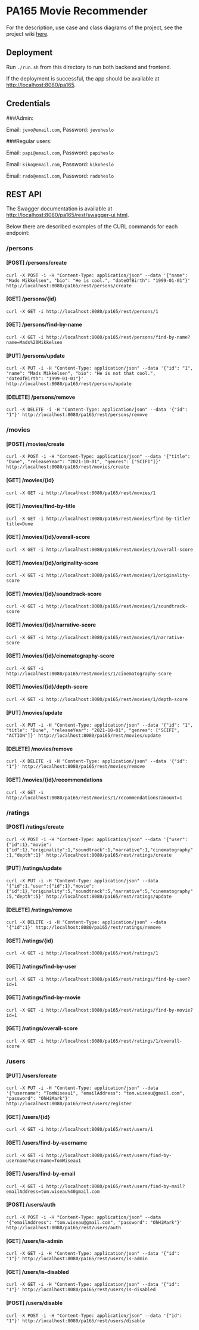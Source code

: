 # PA165 Movie Recommender
For the description, use case and class diagrams of the project, see the project wiki [here](https://github.com/Tjev/pa165_movie_recommender/wiki).

## Deployment

Run `./run.sh` from this directory to run both backend and frontend.

If the deployment is successful, the app should be available at [http://localhost:8080/pa165](http://localhost:8080/pa165).

## Credentials

###Admin:

Email: `jevo@email.com`, 
Password: `jevoheslo`

###Regular users:

Email: `papi@email.com`,
Password: `papiheslo`

Email: `kiko@email.com`,
Password: `kikoheslo`

Email: `rado@email.com`,
Password: `radoheslo`

## REST API

The Swagger documentation is available at [http://localhost:8080/pa165/rest/swagger-ui.html](http://localhost:8080/pa165/rest/swagger-ui.html).

Below there are described examples of the CURL commands for each endpoint:

### /persons

#### [POST] /persons/create
`curl -X POST -i -H "Content-Type: application/json" --data '{"name": "Mads Mikkelsen", "bio": "He is cool.", "dateOfBirth": "1999-01-01"}' http://localhost:8080/pa165/rest/persons/create`

#### [GET] /persons/{id}
`curl -X GET -i http://localhost:8080/pa165/rest/persons/1`

#### [GET] /persons/find-by-name
`curl -X GET -i http://localhost:8080/pa165/rest/persons/find-by-name?name=Mads%20Mikkelsen`
  
#### [PUT] /persons/update
`curl -X PUT -i -H "Content-Type: application/json" --data '{"id": "1", "name": "Mads Mikkelsen", "bio": "He is not that cool.", "dateOfBirth": "1999-01-01"}' http://localhost:8080/pa165/rest/persons/update`

#### [DELETE] /persons/remove
`curl -X DELETE -i -H "Content-Type: application/json" --data '{"id": "1"}' http://localhost:8080/pa165/rest/persons/remove`

### /movies

#### [POST] /movies/create
`curl -X POST -i -H "Content-Type: application/json" --data '{"title": "Dune", "releaseYear": "2021-10-01", "genres": ["SCIFI"]}' http://localhost:8080/pa165/rest/movies/create`

#### [GET] /movies/{id}
`curl -X GET -i http://localhost:8080/pa165/rest/movies/1`

#### [GET] /movies/find-by-title
`curl -X GET -i http://localhost:8080/pa165/rest/movies/find-by-title?title=Dune`

#### [GET] /movies/{id}/overall-score
`curl -X GET -i http://localhost:8080/pa165/rest/movies/1/overall-score`

#### [GET] /movies/{id}/originality-score
`curl -X GET -i http://localhost:8080/pa165/rest/movies/1/originality-score`

#### [GET] /movies/{id}/soundtrack-score
`curl -X GET -i http://localhost:8080/pa165/rest/movies/1/soundtrack-score`

#### [GET] /movies/{id}/narrative-score
`curl -X GET -i http://localhost:8080/pa165/rest/movies/1/narrative-score`

#### [GET] /movies/{id}/cinematography-score
`curl -X GET -i http://localhost:8080/pa165/rest/movies/1/cinematography-score`

#### [GET] /movies/{id}/depth-score
`curl -X GET -i http://localhost:8080/pa165/rest/movies/1/depth-score`

#### [PUT] /movies/update
`curl -X PUT -i -H "Content-Type: application/json" --data '{"id": "1", "title": "Dune", "releaseYear": "2021-10-01", "genres": ["SCIFI", "ACTION"]}' http://localhost:8080/pa165/rest/movies/update`

#### [DELETE] /movies/remove
`curl -X DELETE -i -H "Content-Type: application/json" --data '{"id": "1"}' http://localhost:8080/pa165/rest/movies/remove`

#### [GET] /movies/{id}/recommendations
`curl -X GET -i http://localhost:8080/pa165/rest/movies/1/recommendations?amount=1`

### /ratings

#### [POST] /ratings/create
`curl -X POST -i -H "Content-Type: application/json" --data '{"user":{"id":1},"movie":{"id":1},"originality":1,"soundtrack":1,"narrative":1,"cinematography":1,"depth":1}' http://localhost:8080/pa165/rest/ratings/create`

#### [PUT] /ratings/update
`curl -X PUT -i -H "Content-Type: application/json" --data '{"id":1,"user":{"id":1},"movie":{"id":1},"originality":5,"soundtrack":5,"narrative":5,"cinematography":5,"depth":5}' http://localhost:8080/pa165/rest/ratings/update`

#### [DELETE] /ratings/remove
`curl -X DELETE -i -H "Content-Type: application/json" --data '{"id":1}' http://localhost:8080/pa165/rest/ratings/remove`

#### [GET] /ratings/{id}
`curl -X GET -i http://localhost:8080/pa165/rest/ratings/1`

#### [GET] /ratings/find-by-user
`curl -X GET -i http://localhost:8080/pa165/rest/ratings/find-by-user?id=1`

#### [GET] /ratings/find-by-movie
`curl -X GET -i http://localhost:8080/pa165/rest/ratings/find-by-movie?id=1`

#### [GET] /ratings/overall-score
`curl -X GET -i http://localhost:8080/pa165/rest/ratings/1/overall-score`

### /users

#### [PUT] /users/create
`curl -X PUT -i -H "Content-Type: application/json" --data '{"username": "TomWiseau1", "emailAddress": "tom.wiseau@gmail.com", "password": "OhHiMark"}' http://localhost:8080/pa165/rest/users/register`

#### [GET] /users/{id}
`curl -X GET -i http://localhost:8080/pa165/rest/users/1`
  
#### [GET] /users/find-by-username
`curl -X GET -i http://localhost:8080/pa165/rest/users/find-by-username?username=TomWiseau1`
  
#### [GET] /users/find-by-email
`curl -X GET -i http://localhost:8080/pa165/rest/users/find-by-mail?emailAddress=tom.wiseau%40gmail.com`
  
#### [POST] /users/auth
`curl -X POST -i -H "Content-Type: application/json" --data '{"emailAddress": "tom.wiseau@gmail.com", "password": "OhHiMark"}' http://localhost:8080/pa165/rest/users/auth`

#### [GET] /users/is-admin
`curl -X GET -i -H "Content-Type: application/json" --data '{"id": "1"}' http://localhost:8080/pa165/rest/users/is-admin`

#### [GET] /users/is-disabled
`curl -X GET -i -H "Content-Type: application/json" --data '{"id": "1"}' http://localhost:8080/pa165/rest/users/is-disabled`

#### [POST] /users/disable
`curl -X POST -i -H "Content-Type: application/json" --data '{"id": "1"}' http://localhost:8080/pa165/rest/users/disable`